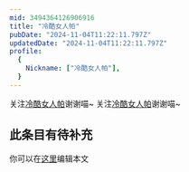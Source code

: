 ```yaml
---
mid: 3494364126906916
title: "冷酷女人帕"
pubDate: "2024-11-04T11:22:11.797Z"
updatedDate: "2024-11-04T11:22:11.797Z"
profile:
  {
    Nickname: ["冷酷女人帕"],
  }
---
```


关注[冷酷女人帕](https://space.bilibili.com/3494364126906916)谢谢喵~ 关注[冷酷女人帕](https://space.bilibili.com/3494364126906916)谢谢喵~

## 此条目有待补充
你可以在[这里](https://github.com/Yuhanawa/VTuber.ICU/edit/master/src/content/v/冷酷女人帕/index.md)编辑本文
